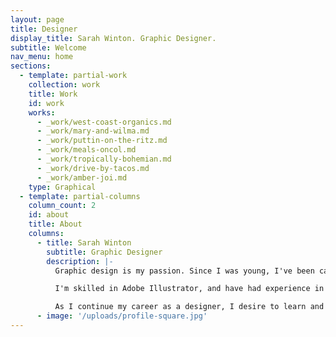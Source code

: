 ```yaml
---
layout: page
title: Designer
display_title: Sarah Winton. Graphic Designer.
subtitle: Welcome
nav_menu: home
sections:
  - template: partial-work
    collection: work
    title: Work
    id: work
    works:
      - _work/west-coast-organics.md
      - _work/mary-and-wilma.md
      - _work/puttin-on-the-ritz.md
      - _work/meals-oncol.md
      - _work/tropically-bohemian.md
      - _work/drive-by-tacos.md
      - _work/amber-joi.md
    type: Graphical
  - template: partial-columns
    column_count: 2
    id: about
    title: About
    columns:
      - title: Sarah Winton
        subtitle: Graphic Designer
        description: |-
          Graphic design is my passion. Since I was young, I've been captivated by creativity and the arts. Realizing my love for design, I participated in two mentorships. Since then, I have worked as a freelance designer. I've had the opportunity to work with clients such as non-profits, brick and mortar shops, and food trucks.

          I'm skilled in Adobe Illustrator, and have had experience in Adobe Photoshop and InDesign. My love for people has lead me to collaboration with others - from gathering inspiration, to designing concepts, to creating cohesive products.

          As I continue my career as a designer, I desire to learn and work with others.
      - image: '/uploads/profile-square.jpg'
---
```

